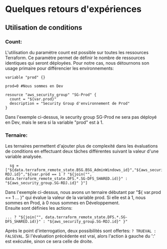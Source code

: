 # Quelques retours d'expériences  
## Utilisation de conditions  
### Count:  
L'utilisation du paramètre count est possible sur toutes les ressources Terraform. 
Ce paramètre permet de définir le nombre de ressources identiques qui seront déployées. 
Pour notre cas, nous détournons son usage primaire pour différencier les environnements:  
```
variable "prod" {}  

prod=0 #Nous sommes en Dev  

resource "aws_security_group" "SG-Prod" { 
  count = "${var.prod}"  
  description = "Security Group d'environnement de Prod"  
}  
``` 
Dans l'exemple ci-dessus, le security group SG-Prod ne sera pas déployé en Dev, mais le sera si la variable "prod" est à 1.  

### Ternaire:
Les ternaires permettent d'ajouter plus de complexité dans les évaluations de conditions en effectuant 
deux tâches différentes suivant la valeur d'une variable analysée. 
```
  sg = ["${data.terraform_remote_state.BSG.BSG_AdminWindows_id}","${aws_security_group.SG-RDJ.id}","${var.prod == 1 ? "${join("", data.terraform_remote_state.DFS.*.SG-DFS_SHARED.id)}" : "${aws_security_group.SG-RDJ.id}" }"]  
``` 
Dans l'exemple ci-dessus, nous avons un ternaire débutant par "${ var.prod == 1 ... }" qui évalue la valeur de la variable prod. Si elle est à 1, nous sommes en Prod, à 0 nous sommes en Développement.  
Ensuite sont définies les actions:  
```
... ? "${join("", data.terraform_remote_state.DFS.*.SG-DFS_SHARED.id)}" : "${aws_security_group.SG-RDJ.id}" }"
```  
Après le point d'interrogation, deux possibilités sont offertes: `? TRUEVAL : FALSEVAL`. Si l'évaluation précédente est vrai, alors l'action à gauche du ':' est exécutée, sinon ce sera celle de droite.   
